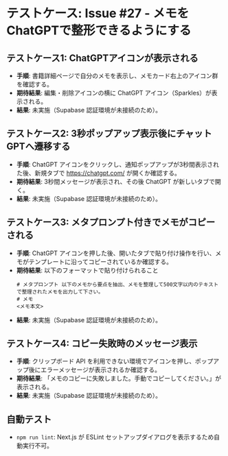 # テストケース: Issue #27 - メモをChatGPTで整形できるようにする

## テストケース1: ChatGPTアイコンが表示される
- **手順**: 書籍詳細ページで自分のメモを表示し、メモカード右上のアイコン群を確認する。
- **期待結果**: 編集・削除アイコンの横に ChatGPT アイコン（Sparkles）が表示される。
- **結果**: 未実施（Supabase 認証環境が未接続のため）。

## テストケース2: 3秒ポップアップ表示後にチャットGPTへ遷移する
- **手順**: ChatGPT アイコンをクリックし、通知ポップアップが3秒間表示された後、新規タブで https://chatgpt.com/ が開くか確認する。
- **期待結果**: 3秒間メッセージが表示され、その後 ChatGPT が新しいタブで開く。
- **結果**: 未実施（Supabase 認証環境が未接続のため）。

## テストケース3: メタプロンプト付きでメモがコピーされる
- **手順**: ChatGPT アイコンを押した後、開いたタブで貼り付け操作を行い、メモがテンプレートに沿ってコピーされているか確認する。
- **期待結果**: 以下のフォーマットで貼り付けられること  
  ```
  # メタプロンプト 以下のメモから要点を抽出、メモを整理して500文字以内のテキストで整理されたメモを出力して下さい。
  # メモ
  <メモ本文>
  ```
- **結果**: 未実施（Supabase 認証環境が未接続のため）。

## テストケース4: コピー失敗時のメッセージ表示
- **手順**: クリップボード API を利用できない環境でアイコンを押し、ポップアップ後にエラーメッセージが表示されるか確認する。
- **期待結果**: 「メモのコピーに失敗しました。手動でコピーしてください。」が表示される。
- **結果**: 未実施（Supabase 認証環境が未接続のため）。

## 自動テスト
- `npm run lint`: Next.js が ESLint セットアップダイアログを表示するため自動実行不可。

